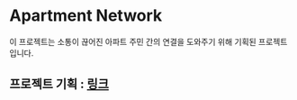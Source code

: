 # Apartment Network
이 프로젝트는 소통이 끊어진 아파트 주민 간의 연결을 도와주기 위해 기획된 프로젝트입니다.

## 프로젝트 기획 : [링크](https://www.notion.so/Apartment-Network-0beaa8a6f8824b9797d0a2eef46927f7)
